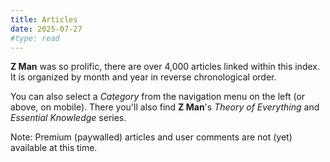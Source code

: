 ```yaml
---
title: Articles
date: 2025-07-27
#type: read
---
```


**Z Man** was so prolific, there are over 4,000 articles linked within this index. It is organized by month and year in reverse chronological order.

You can also select a *Category* from the navigation menu on the left (or above, on mobile). There you'll also find **Z Man**'s *Theory of Everything* and *Essential Knowledge* series.

Note: Premium (paywalled) articles and user comments are not (yet) available at this time.

